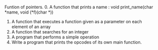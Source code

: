 Funtion of pointers.
0. A function that prints a name : void print_name(char *name, void (*f)(char *))
1. A function that executes a function given as a parameter on each element of an array
2. A function that searches for an integer
3. A program that performs a simple operation
4. Write a program that prints the opcodes of its own main function.


